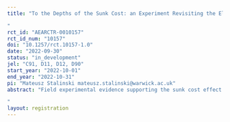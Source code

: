 ```yaml
---
title: "To the Depths of the Sunk Cost: an Experiment Revisiting the Elusive Fallacy (Field Study)
"
rct_id: "AEARCTR-0010157"
rct_id_num: "10157"
doi: "10.1257/rct.10157-1.0"
date: "2022-09-30"
status: "in_development"
jel: "C91, D11, D12, D90"
start_year: "2022-10-01"
end_year: "2022-10-31"
pi: "Mateusz Stalinski mateusz.stalinski@warwick.ac.uk"
abstract: "Field experimental evidence supporting the sunk cost effect is scarce and suffers from identification issues. We illuminate this topic by designing an experiment that exogenously varies the temporal cost of watching a YouTube video, to see how it affects user engagement. We randomize whether the time until a pre-video ad becomes skippable is shortened, normal, or extended. This allows us to test not only for the existence of the sunk cost effect, but also its asymmetry in the gain/loss region. 
"
layout: registration
---
```


